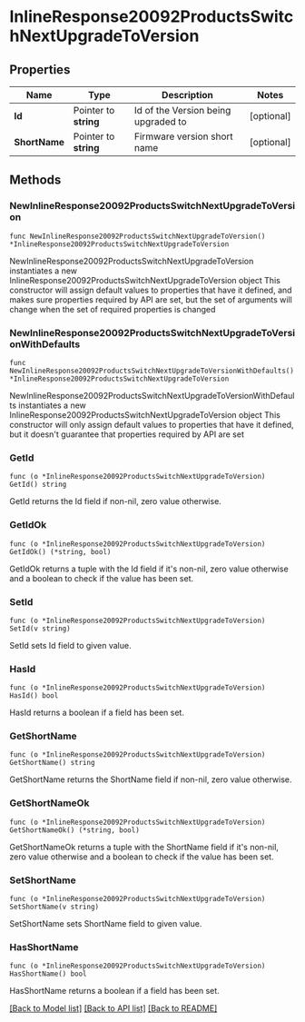 # InlineResponse20092ProductsSwitchNextUpgradeToVersion

## Properties

Name | Type | Description | Notes
------------ | ------------- | ------------- | -------------
**Id** | Pointer to **string** | Id of the Version being upgraded to | [optional] 
**ShortName** | Pointer to **string** | Firmware version short name | [optional] 

## Methods

### NewInlineResponse20092ProductsSwitchNextUpgradeToVersion

`func NewInlineResponse20092ProductsSwitchNextUpgradeToVersion() *InlineResponse20092ProductsSwitchNextUpgradeToVersion`

NewInlineResponse20092ProductsSwitchNextUpgradeToVersion instantiates a new InlineResponse20092ProductsSwitchNextUpgradeToVersion object
This constructor will assign default values to properties that have it defined,
and makes sure properties required by API are set, but the set of arguments
will change when the set of required properties is changed

### NewInlineResponse20092ProductsSwitchNextUpgradeToVersionWithDefaults

`func NewInlineResponse20092ProductsSwitchNextUpgradeToVersionWithDefaults() *InlineResponse20092ProductsSwitchNextUpgradeToVersion`

NewInlineResponse20092ProductsSwitchNextUpgradeToVersionWithDefaults instantiates a new InlineResponse20092ProductsSwitchNextUpgradeToVersion object
This constructor will only assign default values to properties that have it defined,
but it doesn't guarantee that properties required by API are set

### GetId

`func (o *InlineResponse20092ProductsSwitchNextUpgradeToVersion) GetId() string`

GetId returns the Id field if non-nil, zero value otherwise.

### GetIdOk

`func (o *InlineResponse20092ProductsSwitchNextUpgradeToVersion) GetIdOk() (*string, bool)`

GetIdOk returns a tuple with the Id field if it's non-nil, zero value otherwise
and a boolean to check if the value has been set.

### SetId

`func (o *InlineResponse20092ProductsSwitchNextUpgradeToVersion) SetId(v string)`

SetId sets Id field to given value.

### HasId

`func (o *InlineResponse20092ProductsSwitchNextUpgradeToVersion) HasId() bool`

HasId returns a boolean if a field has been set.

### GetShortName

`func (o *InlineResponse20092ProductsSwitchNextUpgradeToVersion) GetShortName() string`

GetShortName returns the ShortName field if non-nil, zero value otherwise.

### GetShortNameOk

`func (o *InlineResponse20092ProductsSwitchNextUpgradeToVersion) GetShortNameOk() (*string, bool)`

GetShortNameOk returns a tuple with the ShortName field if it's non-nil, zero value otherwise
and a boolean to check if the value has been set.

### SetShortName

`func (o *InlineResponse20092ProductsSwitchNextUpgradeToVersion) SetShortName(v string)`

SetShortName sets ShortName field to given value.

### HasShortName

`func (o *InlineResponse20092ProductsSwitchNextUpgradeToVersion) HasShortName() bool`

HasShortName returns a boolean if a field has been set.


[[Back to Model list]](../README.md#documentation-for-models) [[Back to API list]](../README.md#documentation-for-api-endpoints) [[Back to README]](../README.md)


